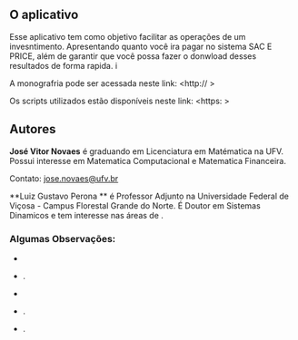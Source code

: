 O aplicativo
------------


Esse aplicativo tem como objetivo facilitar as operações de um invesntimento.
Apresentando quanto você ira pagar no sistema SAC E PRICE, além de garantir que você possa fazer o donwload desses resultados de forma rapida.
i

A monografria pode ser acessada neste link:
<http:// >

Os scripts utilizados estão disponíveis neste link:
<https: >

Autores
-------

**José Vitor Novaes** é graduando em Licenciatura em Matématica  na UFV. Possui
interesse em Matematica Computacional e Matematica Financeira.

Contato: jose.novaes@ufv.br

**Luiz Gustavo Perona ** é Professor Adjunto na Universidade Federal de Viçosa - Campus Florestal 
Grande do Norte. É Doutor em Sistemas Dinamicos  e tem interesse nas áreas de
.



### Algumas Observações:

-   

-   .

-   

-   .

-   .


